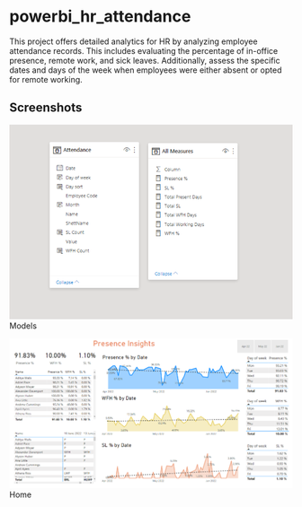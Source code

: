 # powerbi_hr_attendance
This project offers detailed analytics for HR by analyzing employee attendance records. This includes evaluating the percentage of in-office presence, remote work, and sick leaves. Additionally, assess the specific dates and days of the week when employees were either absent or opted for remote working.

## Screenshots
![Models](/screenshots/models.png)
<br/>
Models


![Home](/screenshots/dashboard.png)
Home